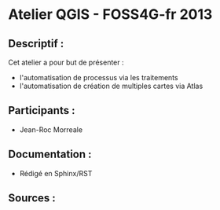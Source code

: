 Atelier QGIS - FOSS4G-fr 2013
==========================

Descriptif :
------------

Cet atelier a pour but de présenter :
* l'automatisation de processus via les traitements
* l'automatisation de création de multiples cartes via Atlas

Participants :
--------------

* Jean-Roc Morreale

Documentation :
---------------

* Rédigé en Sphinx/RST

Sources :
------------
